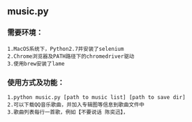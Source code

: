 ## music.py
### 需要环境：
	1.MacOS系统下，Python2.7并安装了selenium
	2.Chrome浏览器及PATH路径下的chromedriver驱动
	3.使用brew安装了lame
### 使用方式及功能：
	1.python music.py [path to music list] [path to save dir]
	2.可以下载QQ音乐歌曲，并加入专辑图等信息到歌曲文件中
	3.歌曲列表每行一首歌，例如【不要说话 陈奕迅】，
